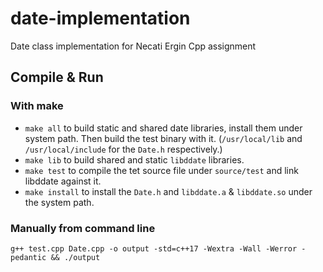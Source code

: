 # date-implementation
Date class implementation for Necati Ergin Cpp assignment

## Compile & Run

### With make

* `make all` to build static and shared date libraries, install them under system path. Then build the test binary with it. (`/usr/local/lib` and `/usr/local/include` for the `Date.h` respectively.)
* `make lib` to build shared and static `libddate` libraries.
* `make test` to compile the tet source file under `source/test` and link libddate against it.
* `make install` to install the `Date.h` and `libddate.a` & `libddate.so` under the system path.

### Manually from command line

```
g++ test.cpp Date.cpp -o output -std=c++17 -Wextra -Wall -Werror -pedantic && ./output 
